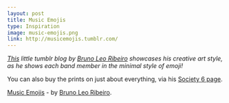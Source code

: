 ```yaml
---
layout: post
title: Music Emojis
type: Inspiration
image: music-emojis.png
link: http://musicemojis.tumblr.com/
---
```


_[This](http://musicemojis.tumblr.com/) little tumblr blog by [Bruno Leo Ribeiro](http://www.brunoleoribeiro.com/#kauko-home) showcases his creative art style, as he shows each band member in the minimal style of emoji!_

You can also buy the prints on just about everything, via his [Society 6 page](https://society6.com/brunoleoribeiro).

[Music Emojis](http://musicemojis.tumblr.com/) - by [Bruno Leo Ribeiro](http://www.brunoleoribeiro.com/#kauko-home).